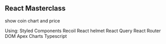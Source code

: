 ## React Masterclass

show coin chart and price

Using:
Styled Components
Recoil
React helmet
React Query
React Router DOM
Apex Charts
Typescript
